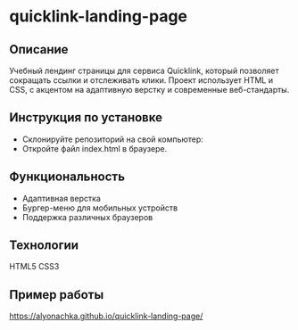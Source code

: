 # quicklink-landing-page

## Описание

Учебный лендинг страницы для сервиса Quicklink, который позволяет сокращать ссылки и отслеживать клики. Проект использует HTML и CSS, с акцентом на адаптивную верстку и современные веб-стандарты.

## Инструкция по установке

-   Склонируйте репозиторий на свой компьютер:
-   Откройте файл index.html в браузере.

## Функциональность

+ Адаптивная верстка
+ Бургер-меню для мобильных устройств
+ Поддержка различных браузеров

## Технологии

HTML5
CSS3

## Пример работы
https://alyonachka.github.io/quicklink-landing-page/
